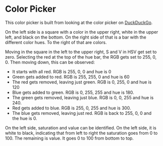 # Color Picker

This color picker is built from looking at the color picker on [DuckDuckGo](https://duckduckgo.com/?q=hsv+to+rgb&ia=answer).

On the left side is a square with a color in the upper right, white in the upper left, and black on the bottom. On the right side of that is a bar with the different color hues. To the right of that are colors.

Moving in the square in the left to the upper right, S and V in HSV get set to zero. Selecting the red at the top of the hue bar, the RGB gets set to 255, 0, 0. Then moving down, this can be observed:

- It starts with all red. RGB is 255, 0, 0 and hue is 0
- Green gets added to red. RGB is 255, 255, 0 and hue is 60
- The red gets removed, leaving just green. RGB is 0, 255, 0 and hue is 120
- Blue gets added to green. RGB is 0, 255, 255 and hue is 180.
- The green gets removed, leaving just blue. RGB is 0, 0, 255 and hue is 240.
- Red gets added to blue. RGB is 255, 0, 255 and hue is 300.
- The blue gets removed, leaving just red. RGB is back to 255, 0, 0 and the hue is 0.

On the left side, saturation and value can be identified. On the left side, it is white to black, indicating that from left to right the saturation goes from 0 to 100. The remaining is value. It goes 0 to 100 from bottom to top.